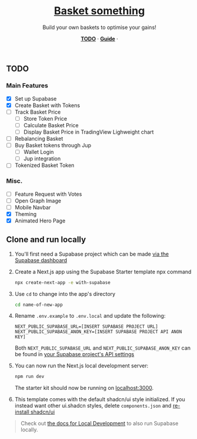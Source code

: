 <a href="https://basket-fun.vercel.app/">
  <h1 align="center">Basket something</h1>
</a>

<p align="center">
Build your own baskets to optimise your gains!
</p>

<p align="center">
  <a href="#todo"><strong>TODO</strong></a> ·
  <a href="#clone-and-run-locally"><strong>Guide</strong></a> ·
</p>
<br/>

## TODO

### Main Features

-   [x] Set up Supabase
-   [x] Create Basket with Tokens
-   [ ] Track Basket Price
    -   [ ] Store Token Price
    -   [ ] Calculate Basket Price
    -   [ ] Display Basket Price in TradingView Lighweight chart
-   [ ] Rebalancing Basket
-   [ ] Buy Basket tokens through Jup
    -   [ ] Wallet Login
    -   [ ] Jup integration
-   [ ] Tokenized Basket Token

### Misc.

-   [ ] Feature Request with Votes
-   [ ] Open Graph Image
-   [ ] Mobile Navbar
-   [x] Theming
-   [x] Animated Hero Page

## Clone and run locally

1. You'll first need a Supabase project which can be made [via the Supabase dashboard](https://database.new)

2. Create a Next.js app using the Supabase Starter template npx command

    ```bash
    npx create-next-app -e with-supabase
    ```

3. Use `cd` to change into the app's directory

    ```bash
    cd name-of-new-app
    ```

4. Rename `.env.example` to `.env.local` and update the following:

    ```
    NEXT_PUBLIC_SUPABASE_URL=[INSERT SUPABASE PROJECT URL]
    NEXT_PUBLIC_SUPABASE_ANON_KEY=[INSERT SUPABASE PROJECT API ANON KEY]
    ```

    Both `NEXT_PUBLIC_SUPABASE_URL` and `NEXT_PUBLIC_SUPABASE_ANON_KEY` can be found in [your Supabase project's API settings](https://app.supabase.com/project/_/settings/api)

5. You can now run the Next.js local development server:

    ```bash
    npm run dev
    ```

    The starter kit should now be running on [localhost:3000](http://localhost:3000/).

6. This template comes with the default shadcn/ui style initialized. If you instead want other ui.shadcn styles, delete `components.json` and [re-install shadcn/ui](https://ui.shadcn.com/docs/installation/next)

> Check out [the docs for Local Development](https://supabase.com/docs/guides/getting-started/local-development) to also run Supabase locally.
